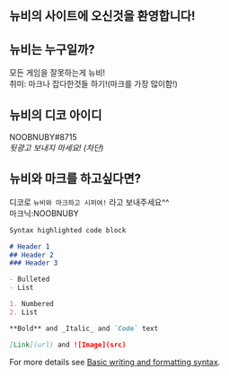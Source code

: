 ## 뉴비의 사이트에 오신것을 환영합니다!

## 뉴비는 누구일까?
모든 게임을 잘못하는게 뉴비!  
취미: 마크나 잡다한것들 하기!(마크를 가장 많이함!)
## 뉴비의 디코 아이디
NOOBNUBY#8715  
*뒷광고 보내지 마세요! (차단)*
## 뉴비와 마크를 하고싶다면?
디코로 ```뉴비와 마크하고 시퍼여!``` 라고 보내주세요^^  
마크닉:NOOBNUBY

```markdown
Syntax highlighted code block

# Header 1
## Header 2
### Header 3

- Bulleted
- List

1. Numbered
2. List

**Bold** and _Italic_ and `Code` text

[Link](url) and ![Image](src)
```

For more details see [Basic writing and formatting syntax](https://docs.github.com/en/github/writing-on-github/getting-started-with-writing-and-formatting-on-github/basic-writing-and-formatting-syntax).
